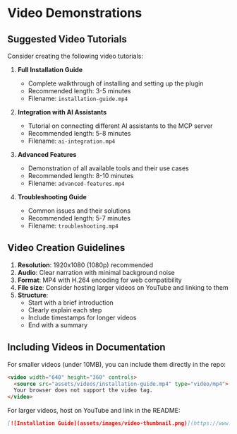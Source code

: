 # Video Demonstrations

## Suggested Video Tutorials

Consider creating the following video tutorials:

1. **Full Installation Guide**
   - Complete walkthrough of installing and setting up the plugin
   - Recommended length: 3-5 minutes
   - Filename: `installation-guide.mp4`

2. **Integration with AI Assistants**
   - Tutorial on connecting different AI assistants to the MCP server
   - Recommended length: 5-8 minutes
   - Filename: `ai-integration.mp4`

3. **Advanced Features**
   - Demonstration of all available tools and their use cases
   - Recommended length: 8-10 minutes
   - Filename: `advanced-features.mp4`

4. **Troubleshooting Guide**
   - Common issues and their solutions
   - Recommended length: 5-7 minutes
   - Filename: `troubleshooting.mp4`

## Video Creation Guidelines

1. **Resolution**: 1920x1080 (1080p) recommended
2. **Audio**: Clear narration with minimal background noise
3. **Format**: MP4 with H.264 encoding for web compatibility
4. **File size**: Consider hosting larger videos on YouTube and linking to them
5. **Structure**:
   - Start with a brief introduction
   - Clearly explain each step
   - Include timestamps for longer videos
   - End with a summary

## Including Videos in Documentation

For smaller videos (under 10MB), you can include them directly in the repo:

```markdown
<video width="640" height="360" controls>
  <source src="assets/videos/installation-guide.mp4" type="video/mp4">
  Your browser does not support the video tag.
</video>
```

For larger videos, host on YouTube and link in the README:

```markdown
[![Installation Guide](assets/images/video-thumbnail.png)](https://www.youtube.com/watch?v=YOUR_VIDEO_ID)